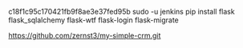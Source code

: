 
c18f1c95c170421fb9f8ae3e37fed95b
sudo -u jenkins pip install flask flask_sqlalchemy flask-wtf flask-login flask-migrate

https://github.com/zernst3/my-simple-crm.git
